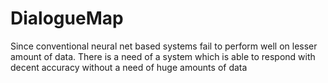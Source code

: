 # DialogueMap
Since conventional neural net based systems fail to perform well on lesser amount of data. There is a need of a system which is able to respond with decent accuracy without a need of huge amounts of data

